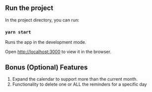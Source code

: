## Run the project

In the project directory, you can run:

### `yarn start`

Runs the app in the development mode.<br />

Open [http://localhost:3000](http://localhost:3000) to view it in the browser.

## Bonus (Optional) Features

1.  Expand the calendar to support more than the current month.
2.  Functionality to delete one or ALL the reminders for a specific day
